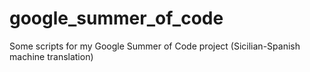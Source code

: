 # google_summer_of_code
Some scripts for my Google Summer of Code project (Sicilian-Spanish machine translation)
